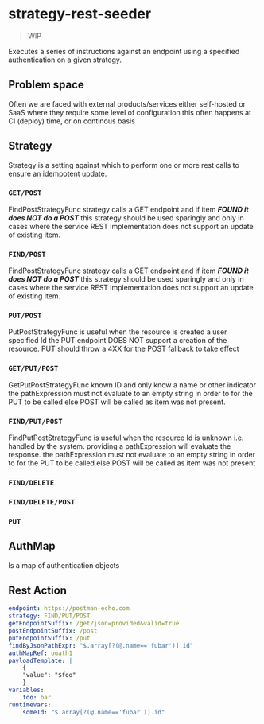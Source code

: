 # strategy-rest-seeder 

> WIP

Executes a series of instructions against an endpoint using a specified authentication on a given strategy.


## Problem space

Often we are faced with external products/services either self-hosted or SaaS where they require some level of configuration this often happens at CI (deploy) time, or on continous basis 

## Strategy

Strategy is a setting against which to perform one or more rest calls to ensure an idempotent update.

### `GET/POST`

FindPostStrategyFunc strategy calls a GET endpoint and if item ***FOUND it does NOT do a POST*** this strategy should be used sparingly and only in cases where the service REST implementation does not support an update of existing item.

### `FIND/POST`

FindPostStrategyFunc strategy calls a GET endpoint and if item ***FOUND it does NOT do a POST*** this strategy should be used sparingly and only in cases where the service REST implementation does not support an update of existing item.

### `PUT/POST`

PutPostStrategyFunc is useful when the resource is created a user specified Id
the PUT endpoint DOES NOT support a creation of the resource. PUT should throw a 4XX
for the POST fallback to take effect

### `GET/PUT/POST`

GetPutPostStrategyFunc known ID and only know a name or other indicator the pathExpression must not evaluate to an empty string in order to for the PUT to be called else POST will be called as item was not present.


### `FIND/PUT/POST`

FindPutPostStrategyFunc is useful when the resource Id is unknown i.e. handled by the system.
providing a pathExpression will evaluate the response.
the pathExpression must not evaluate to an empty string in order to for the PUT to be called
else POST will be called as item was not present

### `FIND/DELETE`

### `FIND/DELETE/POST`

### `PUT`



## AuthMap

Is a map of authentication objects 


## Rest Action

```yaml
endpoint: https://postman-echo.com
strategy: FIND/PUT/POST
getEndpointSuffix: /get?json=provided&valid=true
postEndpointSuffix: /post
putEndpointSuffix: /put
findByJsonPathExpr: "$.array[?(@.name=='fubar')].id"
authMapRef: ouath1
payloadTemplate: |
    {
    "value": "$foo"
    }
variables:
    foo: bar
runtimeVars:
    someId: "$.array[?(@.name=='fubar')].id"
```

